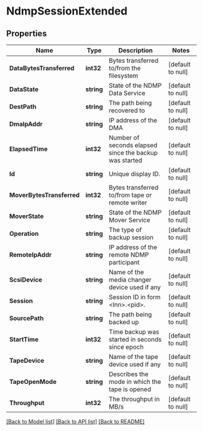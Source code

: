 # NdmpSessionExtended

## Properties
Name | Type | Description | Notes
------------ | ------------- | ------------- | -------------
**DataBytesTransferred** | **int32** | Bytes transferred to/from the filesystem | [default to null]
**DataState** | **string** | State of the NDMP Data Service | [default to null]
**DestPath** | **string** | The path being recovered to | [default to null]
**DmaIpAddr** | **string** | IP address of the DMA | [default to null]
**ElapsedTime** | **int32** | Number of seconds elapsed since the backup was started | [default to null]
**Id** | **string** | Unique display ID. | [default to null]
**MoverBytesTransferred** | **int32** | Bytes transferred to/from tape or remote writer | [default to null]
**MoverState** | **string** | State of the NDMP Mover Service | [default to null]
**Operation** | **string** | The type of backup session | [default to null]
**RemoteIpAddr** | **string** | IP address of the remote NDMP participant | [default to null]
**ScsiDevice** | **string** | Name of the media changer device used if any | [default to null]
**Session** | **string** | Session ID in form &lt;lnn&gt;.&lt;pid&gt;. | [default to null]
**SourcePath** | **string** | The path being backed up | [default to null]
**StartTime** | **int32** | Time backup was started in seconds since epoch | [default to null]
**TapeDevice** | **string** | Name of the tape device used if any | [default to null]
**TapeOpenMode** | **string** | Describes the mode in which the tape is opened | [default to null]
**Throughput** | **int32** | The throughput in MB/s | [default to null]

[[Back to Model list]](../README.md#documentation-for-models) [[Back to API list]](../README.md#documentation-for-api-endpoints) [[Back to README]](../README.md)


